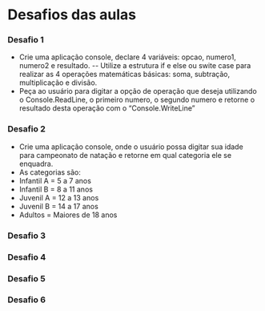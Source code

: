 # Desafios das aulas

### Desafio 1
 
- Crie uma aplicação console, declare 4 variáveis: opcao, numero1, numero2 e resultado.
-- Utilize a estrutura if e else ou swite case para realizar as 4 operações matemáticas básicas: soma, subtração, multiplicação e divisão.
- Peça ao usuário para digitar a opção de operação que deseja utilizando o Console.ReadLine, o primeiro numero, o segundo numero e retorne o resultado desta operação com o “Console.WriteLine”

### Desafio 2

- Crie uma aplicação console, onde o usuário possa digitar sua idade para campeonato de natação e retorne em qual categoria ele se enquadra.
- As categorias são:
- Infantil A = 5 a 7 anos 
- Infantil B = 8 a 11 anos 
- Juvenil A = 12 a 13 anos
- Juvenil B = 14 a 17 anos
- Adultos = Maiores de 18 anos
### Desafio 3

### Desafio 4

### Desafio 5

### Desafio 6
